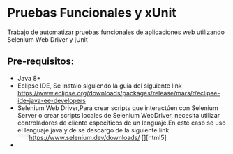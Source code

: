 # Pruebas Funcionales y xUnit

Trabajo de automatizar pruebas funcionales de aplicaciones web utilizando Selenium Web Driver y jUnit

## Pre-requisitos:
+ Java 8+
+ Eclipse IDE, Se instalo siguiendo la guia del siguiente link https://www.eclipse.org/downloads/packages/release/mars/r/eclipse-ide-java-ee-developers
+ Selenium Web Driver,Para crear scripts que interactúen con Selenium Server o crear scripts locales de Selenium WebDriver, necesita utilizar controladores de cliente específicos de un lenguaje.En este caso se uso el lenguaje java y de se descargo de la siguiente link  https://www.selenium.dev/downloads/ [<img align="left" alt="HTML5" width="26px" src="https://github.com/kpzaolod6000/Test_Cases/blob/master/image/unit.png" />][html5]
+ 

